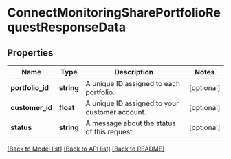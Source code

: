 # ConnectMonitoringSharePortfolioRequestResponseData

## Properties
Name | Type | Description | Notes
------------ | ------------- | ------------- | -------------
**portfolio_id** | **string** | A unique ID assigned to each portfolio. | [optional] 
**customer_id** | **float** | A unique ID assigned to your customer account. | [optional] 
**status** | **string** | A message about the status of this request. | [optional] 

[[Back to Model list]](../../README.md#documentation-for-models) [[Back to API list]](../../README.md#documentation-for-api-endpoints) [[Back to README]](../../README.md)

